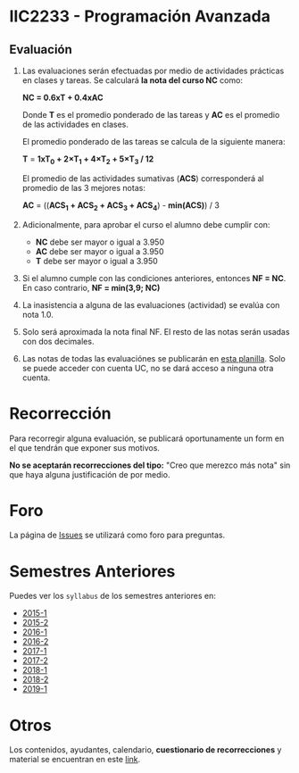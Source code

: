 # IIC2233 - Programación Avanzada


## Evaluación

1. Las evaluaciones serán efectuadas por medio de actividades prácticas en clases y tareas. Se calculará **la nota del curso NC** como:

    **NC =  0.6xT + 0.4xAC**

    Donde **T** es el promedio ponderado de las tareas y **AC** es el promedio de las actividades en clases.

    El promedio ponderado de las tareas se calcula de la siguiente manera:

    **T** = **1xT<sub>0</sub> + 2×T<sub>1</sub> + 4×T<sub>2</sub> + 5×T<sub>3</sub> / 12**

    El promedio de las actividades sumativas (**ACS**) corresponderá al promedio de las 3 mejores notas:

    **AC** = ((**ACS<sub>1</sub> + ACS<sub>2</sub> + ACS<sub>3</sub> + ACS<sub>4</sub>**) - **min(ACS)**) / 3


2.  Adicionalmente, para aprobar el curso el alumno debe cumplir con:
    - **NC** debe ser mayor o igual a 3.950
    - **AC** debe ser mayor o igual a 3.950
    - **T** debe ser mayor o igual a 3.950

1. Si el alumno cumple con las condiciones anteriores, entonces **NF = NC**. En caso contrario, **NF = min(3,9; NC)**
1. La inasistencia a alguna de las evaluaciones (actividad) se evalúa con nota 1.0.
1. Solo será aproximada la nota final NF. El resto de las notas serán usadas con dos decimales.
1. Las notas de todas las evaluaciónes se publicarán en [esta planilla](https://docs.google.com/spreadsheets/d/1S2naGLsxqNCj9hqhTV7roZbYrbIpCXJrxCTnkpdK4rM/edit?usp=sharing). Solo se puede acceder con cuenta UC, no se dará acceso a ninguna otra cuenta.

# Recorrección

Para recorregir alguna evaluación, se publicará oportunamente un form en el que tendrán que exponer sus motivos.

**No se aceptarán recorrecciones del tipo:** "Creo que merezco más nota" sin que haya alguna justificación de por medio.

# Foro

La página de [Issues](../../issues) se utilizará como foro para preguntas.


# Semestres Anteriores

Puedes ver los `syllabus` de los semestres anteriores en:
- [2015-1](https://github.com/IIC2233-2015-1/syllabus)
- [2015-2](https://github.com/IIC2233-2015-2/syllabus)
- [2016-1](https://github.com/IIC2233-2016-1/syllabus)
- [2016-2](https://github.com/IIC2233-2016-02/Syllabus)
- [2017-1](https://github.com/IIC2233/Syllabus-2017-1)
- [2017-2](https://github.com/IIC2233/Syllabus-2017-2)
- [2018-1](https://github.com/IIC2233/Syllabus-2018-1)
- [2018-2](https://github.com/IIC2233/Syllabus-2018-2)
- [2019-1](https://github.com/IIC2233/syllabus-2019-1)

# Otros

Los contenidos, ayudantes, calendario, **cuestionario de recorrecciones** y material se encuentran en este [link](https://iic2233.github.io/).
